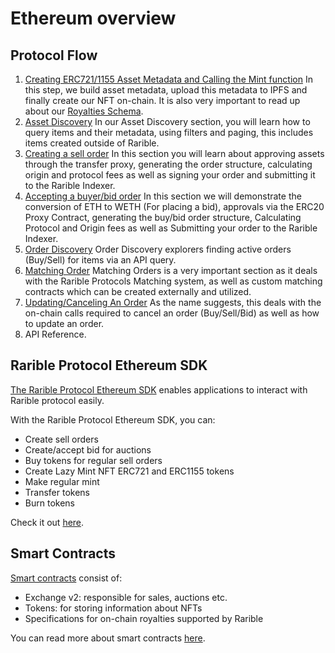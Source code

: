 # Ethereum overview

## Protocol Flow

1. [Creating ERC721/1155 Asset Metadata and Calling the Mint function](assets/creating-an-asset.md) In this step, we build asset metadata, upload this metadata to IPFS and finally create our NFT on-chain. It is also very important to read up about our [Royalties Schema](assets/royalties-schema.md).
2. [Asset Discovery](assets/asset-discovery.md) In our Asset Discovery section, you will learn how to query items and their metadata, using filters and paging, this includes items created outside of Rarible.
3. [Creating a sell order](exchange/creating-a-sell-order.md) In this section you will learn about approving assets through the transfer proxy, generating the order structure, calculating origin and protocol fees as well as signing your order and submitting it to the Rarible Indexer.
4. [Accepting a buyer/bid order](exchange/accepting-a-buy-order.md) In this section we will demonstrate the conversion of ETH to WETH \(For placing a bid\), approvals via the ERC20 Proxy Contract, generating the buy/bid order structure,  Calculating Protocol and Origin fees as well as Submitting your order to the Rarible Indexer.
5. [Order Discovery](exchange/order-discovery.md) Order Discovery explorers finding active orders \(Buy/Sell\) for items via an API query.
6. [Matching Order](smart-contracts/matching-orders.md) Matching Orders is a very important section as it deals with the Rarible Protocols Matching system, as well as custom matching contracts which can be created externally and utilized.
7. [Updating/Canceling An Order](exchange/updating-cancelling-an-order.md) As the name suggests, this deals with the on-chain calls required to cancel an order \(Buy/Sell/Bid\) as well as how to update an order.
8. API Reference.

## Rarible Protocol Ethereum SDK

[The Rarible Protocol Ethereum SDK](https://github.com/rarible/protocol-ethereum-sdk) enables applications to interact with Rarible protocol easily.

With the Rarible Protocol Ethereum SDK, you can:

* Create sell orders
* Create/accept bid for auctions
* Buy tokens for regular sell orders
* Create Lazy Mint NFT ERC721 and ERC1155 tokens
* Make regular mint
* Transfer tokens
* Burn tokens

Check it out [here](sdk/ethereum-sdk.md).

## Smart Contracts

[Smart contracts](https://github.com/rarible/protocol-contracts) consist of:

* Exchange v2: responsible for sales, auctions etc.
* Tokens: for storing information about NFTs
* Specifications for on-chain royalties supported by Rarible

You can read more about smart contracts [here](smart-contracts/architecture.md).